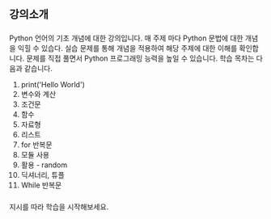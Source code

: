 ## 강의소개

###
Python 언어의 기초 개념에 대한 강의입니다. 매 주제 마다 Python 문법에 대한 개념을 익힐 수 있습다. 
실습 문제를 통해 개념을 적용하여 해당 주제에 대한 이해를 확인합니다. 
문제를 직접 풀면서 Python 프로그래밍 능력을 높일 수 있습니다. 
학습 목차는 다음과 같습니다.

1. print('Hello World')
2. 변수와 계산
3. 조건문
4. 함수
5. 자료형
6. 리스트
7. for 반복문
8. 모듈 사용
9. 활용 - random
10. 딕셔너리, 튜플
11. While 반복문

### 
지시를 따라 학습을 시작해보세요.
